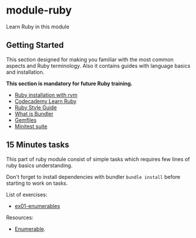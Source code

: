 # module-ruby

Learn Ruby in this module

## Getting Started

This section designed for making you familiar with the most common aspects and
Ruby terminology. Also it contains guides with language basics and installation.

**This section is mandatory for future Ruby training.**

- [Ruby installation with rvm](https://rvm.io)
- [Codecademy Learn Ruby](https://www.codecademy.com/learn/learn-ruby)
- [Ruby Style Guide](https://github.com/rubocop-hq/ruby-style-guide)
- [What is Bundler](https://bundler.io/v2.0/#getting-started)
- [Gemfiles](https://bundler.io/v2.0/gemfile.html)
- [Minitest suite](https://github.com/seattlerb/minitest#unit-tests)

## 15 Minutes tasks

This part of ruby module consist of simple tasks which requires few lines of
ruby basics understanding.

Don't forget to install dependencies with bundler `bundle install` before
starting to work on tasks.

List of exercises:

- [ex01-enumerables](./ex01-enumerables)


Resources:

- [Enumerable](https://ruby-doc.org/core-2.6.3/Enumerable.html).
